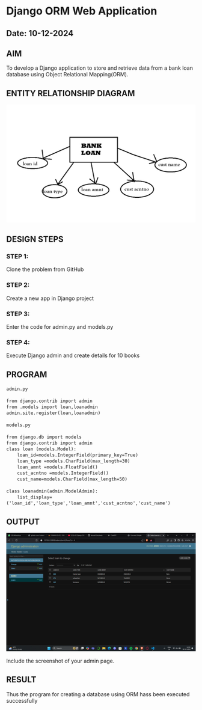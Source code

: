 #  Django ORM Web Application
## Date: 10-12-2024

## AIM
To develop a Django application to store and retrieve data from a bank loan database using Object Relational Mapping(ORM).

## ENTITY RELATIONSHIP DIAGRAM
![alt text](<WhatsApp Image 2024-12-10 at 13.43.30.jpeg>)


## DESIGN STEPS

### STEP 1:
Clone the problem from GitHub

### STEP 2:
Create a new app in Django project

### STEP 3:
Enter the code for admin.py and models.py

### STEP 4:
Execute Django admin and create details for 10 books

## PROGRAM
```
admin.py

from django.contrib import admin
from .models import loan,loanadmin
admin.site.register(loan,loanadmin)

models.py

from django.db import models
from django.contrib import admin
class loan (models.Model):
    loan_id=models.IntegerField(primary_key=True)
    loan_type =models.CharField(max_length=30)
    loan_amnt =models.FloatField()
    cust_acntno =models.IntegerField()
    cust_name=models.CharField(max_length=50)
 
class loanadmin(admin.ModelAdmin):
    list_display=('loan_id','loan_type','loan_amnt','cust_acntno','cust_name')

```


## OUTPUT
![alt text](<Screenshot (21).png>)

Include the screenshot of your admin page.


## RESULT
Thus the program for creating a database using ORM hass been executed successfully
